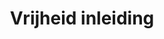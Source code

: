 ---
title: 'Vrijheid inleiding'
image: gelukkig-zijn.png
videos:
    - id: '7NEP98fNwZ4'
      name: video fragment Geluk 1996
      opacity: 0.5
      max-res: true
      full-url: 
images:
    - image: 1.jpg
      opacity: 0.7
    - image: 2.jpg
      opacity: 0.7
order: 1996
---